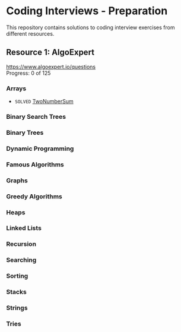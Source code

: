 # Coding Interviews - Preparation
This repository contains solutions to coding interview exercises from different resources.

## Resource 1: AlgoExpert
https://www.algoexpert.io/questions</br>
Progress: 0 of 125

### Arrays
* `SOLVED` [TwoNumberSum](../master/app/src/test/java/com/artishevskym/codinginterviews/solutions/algoexpert/arrays/TwoNumberSum.kt)

### Binary Search Trees
### Binary Trees
### Dynamic Programming
### Famous Algorithms
### Graphs
### Greedy Algorithms
### Heaps
### Linked Lists
### Recursion
### Searching
### Sorting
### Stacks
### Strings
### Tries
